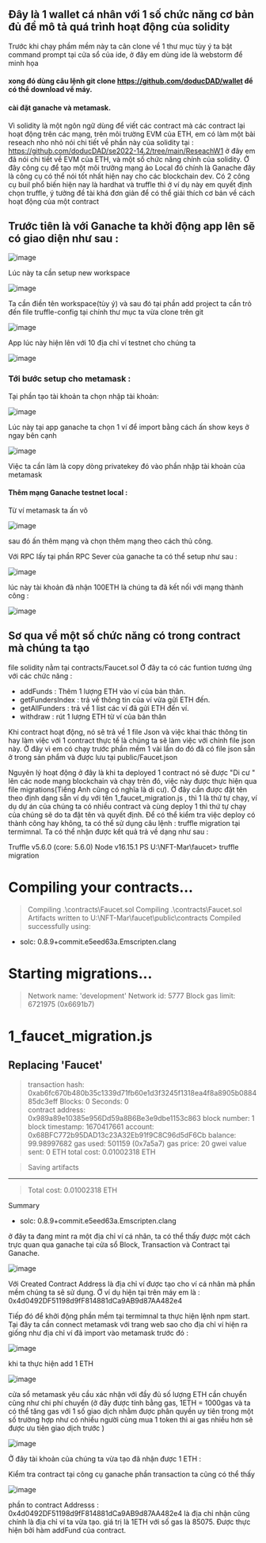 ## Đây là 1 wallet cá nhân với 1 số chức năng cơ bản đủ để mô tả quá trình hoạt động của solidity
Trước khi chạy phầm mềm này ta cân clone về 1 thư mục tùy ý
ta bật command prompt tại cửa sổ của ide, ở đây em dùng ide là webstorm để minh họa 
#### xong đó dùng câu lệnh git clone https://github.com/doducDAD/wallet để có thể download về máy.
#### cài đặt ganache và metamask.
Vì solidity là một ngôn ngữ dùng để viết các contract mà các contract lại hoạt động trên các mạng, trên môi trường EVM của ETH, em có làm một bài reseach nho nhỏ 
nói chi tiết về phần này của solidity tại : https://github.com/doducDAD/se2022-14.2/tree/main/ReseachW1 ở đây em đã nói chi tiết về EVM của ETH, và một số chức năng chính của solidity.
Ở đây công cụ để tạo một môi trưởng mạng ảo Local đó chính là Ganache đây là công cụ có thể nói tốt nhất hiện nay cho các blockchain dev. Có 2 công cụ buil phổ biến
hiện nay là hardhat và truffle thì ở ví dụ này em quyết định chọn truffle, ý tưởng đề tài khá đơn giản để có thể giải thích cơ bản về cách hoạt động của một contract



## Trước tiên là với Ganache ta khởi động app lên sẽ có giao diện như sau :

![image](https://user-images.githubusercontent.com/74479681/206176944-d35eadc0-ecde-4c8a-b95f-6854e0f6d491.png)

Lúc này ta cần setup new workspace

![image](https://user-images.githubusercontent.com/74479681/206177160-2b9a8290-52d2-4248-a04e-b102702bb2d7.png)

Ta cần điền tên workspace(tùy ý) và sau đó tại phần add project ta cần trỏ đến file truffle-config tại chính thư mục ta vừa clone trên git

![image](https://user-images.githubusercontent.com/74479681/206177349-2998eb1f-52ce-4132-8a12-1825d7e6bdfa.png)

App lúc này hiện lên với 10 địa chỉ ví testnet cho chúng ta 

![image](https://user-images.githubusercontent.com/74479681/206177545-3249c4c4-7604-4453-9b94-7ecb2a4b0691.png)

### Tới bước setup cho metamask : 



Tại phần tạo tài khoản ta chọn nhập tài khoản:

  ![image](https://user-images.githubusercontent.com/74479681/206177883-da52c198-71b2-4c74-9964-8791ea31b818.png)

Lúc này tại app ganache ta chọn 1 ví để import bằng cách ấn show keys ở ngay bên cạnh 

![image](https://user-images.githubusercontent.com/74479681/206178051-c5fc35c5-773a-401c-bfd6-c2eb567c1a15.png)

Việc ta cần làm là copy dòng privatekey đó vào phần nhập tài khoản của metamask

####  Thêm mạng Ganache testnet local  :

Từ ví metamask ta ấn vô 

![image](https://user-images.githubusercontent.com/74479681/206178447-eb58a51d-2bb4-4677-b5e0-faadf32cc564.png)

sau đó ấn thêm mạng và chọn thêm mạng theo cách thủ công.

Với RPC lấy tại phần RPC Sever của ganache ta có thể setup như sau :

![image](https://user-images.githubusercontent.com/74479681/206178830-9779c764-889f-46c8-ad47-5a9ceae1d70d.png)

lúc này tài khoản đã nhận 100ETH là chúng ta đã kết nối với mạng thành công : 

![image](https://user-images.githubusercontent.com/74479681/206178877-e27a366f-746a-4696-980d-73cdb3f707e6.png)

## Sơ qua về một số chức năng có trong contract mà chúng ta tạo 
file solidity nằm tại contracts/Faucet.sol
Ở đây ta có các funtion tương ứng với các chức năng : 
- addFunds : Thêm 1 lượng ETH vào ví của bản thân.
- getFundersIndex : trả về thông tin của ví vừa gửi ETH đến.
- getAllFunders   : trả về 1 list các ví đã gửi ETH đến ví.
- withdraw        : rút 1 lượng ETH từ ví của bản thân

Khi contract hoạt động, nó sẽ trả về 1 file Json và việc khai thác thông tin hay làm việc với 1 contract thực tế là chúng ta sẽ làm việc với chính file json này.
Ở đây vì em có chạy trước phần mềm 1 vài lần do đó đã có file json sẵn ở trong sản phẩm và được lưu tại public/Faucet.json

Nguyên lý hoạt động ở đây là khi ta deployed 1 contract nó sẽ được "Di cư " lên các node mạng blockchain và chạy trên đó, việc này được thực hiện qua file migrations(Tiếng Anh cũng có nghĩa là di cư). Ở đây cần được đặt tên theo định dạng sẵn ví dụ với tên 1_faucet_migration.js , thì 1 là thứ tự chạy, ví dụ dự án của chúng ta có nhiều contract và cùng deploy 1 thì thứ tự chạy của chúng sẽ do ta đặt tên và quyết định. Để có thể kiểm tra việc deploy có thành công hay không, ta có thể 
sử dụng câu lệnh : truffle migration tại termimnal. Ta có thể nhận được kết quả trả về dạng như sau :

Truffle v5.6.0 (core: 5.6.0)
Node v16.15.1
PS U:\NFT-Mar\faucet> truffle migration

Compiling your contracts...
===========================
> Compiling .\contracts\Faucet.sol
> Compiling .\contracts\Faucet.sol
> Artifacts written to U:\NFT-Mar\faucet\public\contracts
> Compiled successfully using:
   - solc: 0.8.9+commit.e5eed63a.Emscripten.clang


Starting migrations...
======================
> Network name:    'development'
> Network id:      5777
> Block gas limit: 6721975 (0x6691b7)


1_faucet_migration.js
=====================

   Replacing 'Faucet'
   ------------------
   > transaction hash:    0xab6fc670b480b35c1339d71fb60e1d3f3245f1318ea4f8a8905b088485dc3eff
   > Blocks: 0            Seconds: 0                                                                                                                                                                                                    
   > contract address:    0x989a89e10385e956Dd59a8B6Be3e9dbe1153c863
   > block number:        1
   > block timestamp:     1670417661
   > account:             0x68BFC772b95DAD13c23A32Eb91f9C8C96d5dF6Cb
   > balance:             99.98997682
   > gas used:            501159 (0x7a5a7)
   > gas price:           20 gwei
   > value sent:          0 ETH
   > total cost:          0.01002318 ETH

   > Saving artifacts
   -------------------------------------
   > Total cost:          0.01002318 ETH

Summary
   - solc: 0.8.9+commit.e5eed63a.Emscripten.clang

ở đây ta đang mint ra một địa chỉ ví cá nhân, ta có thể thấy được một cách trực quan qua ganache tại cửa sổ Block, Transaction và Contract tại Ganache.

![image](https://user-images.githubusercontent.com/74479681/206185211-7fa127ca-0fc4-4b6d-bf52-b9e6df1fc86d.png)

Với Created Contract Address là địa chỉ ví được tạo cho ví cá nhân mà phần mềm chúng ta sẽ sử dụng. Ở ví dụ hiện tại trên máy em là  : 
0x4d0492DF51198d9fF814881dCa9AB9d87AA482e4


Tiếp đó để khởi động phần mềm tại termimnal ta thực hiện lệnh npm start.
Tại đây ta cần connect metamask với trang web sao cho địa chỉ ví hiện ra giống như địa chỉ ví đã import vào metamask trước đó  :


![image](https://user-images.githubusercontent.com/74479681/206186317-6b8afdd5-e7ea-42d7-867f-a3cc8ce0cd13.png)

khi ta thực hiện add 1 ETH 

![image](https://user-images.githubusercontent.com/74479681/206187217-e464ba65-8f40-49da-9139-e99ed604e234.png)

cửa sổ metamask yêu cầu xác nhận với đầy đủ số lượng ETH cần chuyển cũng như chi phí chuyển (ở đây được tính bằng gas, 1ETH = 1000gas và ta có thể tăng gas với 1 số giao dịch nhằm được phân quyền uy tiên trong một số trường hợp như có nhiều người cùng mua 1 token thì ai gas nhiều hơn sẽ được ưu tiên giao dịch trước )

![image](https://user-images.githubusercontent.com/74479681/206187705-ff1bf10e-3b83-4851-8931-2c1c7bb3ade3.png)

Ở đây tài khoản của chúng ta vừa tạo đã nhận được 1 ETH :

Kiểm tra contract tại công cụ ganache phần transaction  ta cũng có thể thấy 

![image](https://user-images.githubusercontent.com/74479681/206188993-b61c8622-01ce-4f2d-8f18-366583cb5e9f.png)

phần to contract Addresss : 0x4d0492DF51198d9fF814881dCa9AB9d87AA482e4  là địa chỉ nhận cũng chính là địa chỉ ví ta vừa tạo. giá trị là 1ETH với số gas là 85075. Được thực hiện bởi hàm addFund của contract.













